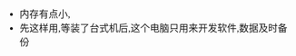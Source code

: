 <span  style="font-family: Simsun,serif; font-size: 17px; ">

- 内存有点小,
- 先这样用,等装了台式机后,这个电脑只用来开发软件,数据及时备份

</span>